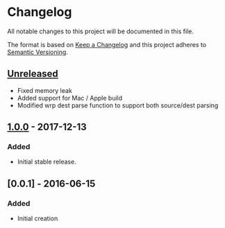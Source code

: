 # Changelog
All notable changes to this project will be documented in this file.

The format is based on [Keep a Changelog](http://keepachangelog.com/en/1.0.0/)
and this project adheres to [Semantic Versioning](http://semver.org/spec/v2.0.0.html).

## [Unreleased]
- Fixed memory leak
- Added support for Mac / Apple build
- Modified wrp dest parse function to support both source/dest parsing

## [1.0.0] - 2017-12-13
### Added
- Initial stable release.

## [0.0.1] - 2016-06-15
### Added
- Initial creation

[Unreleased]: https://github.com/Comcast/wrp-c/compare/1.0.0...HEAD
[1.0.0]: https://github.com/Comcast/wrp-c/compare/40cd45f5ce6723fa8d4aaf6e66fc3e3302758ec4...1.0.0
